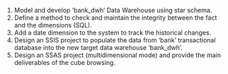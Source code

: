 1. Model and develop ‘bank_dwh’ Data Warehouse using star schema.
2. Define a method to check and maintain the integrity between the fact and the dimensions (SQL).
3. Add a date dimension to the system to track the historical changes.
4. Design an SSIS project to populate the data from ‘bank’ transactional database into the new target data warehouse ‘bank_dwh’.
5. Design an SSAS project (multidimensional mode) and provide the main deliverables of the cube browsing.
